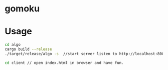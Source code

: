 # gomoku


# Usage

```sh
cd algo
cargo build --release
./target/release/algo -s  //start server listen to http://localhost:8002

cd client // open index.html in browser and have fun.
```

